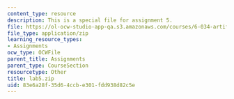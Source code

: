 ```yaml
---
content_type: resource
description: This is a special file for assignment 5.
file: https://ol-ocw-studio-app-qa.s3.amazonaws.com/courses/6-034-artificial-intelligence-fall-2010/83e6a28f35d64ccbe301fdd938d82c5e_lab5.zip
file_type: application/zip
learning_resource_types:
- Assignments
ocw_type: OCWFile
parent_title: Assignments
parent_type: CourseSection
resourcetype: Other
title: lab5.zip
uid: 83e6a28f-35d6-4ccb-e301-fdd938d82c5e
---
```

